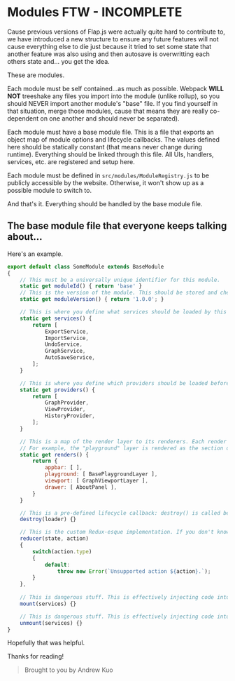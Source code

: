 # Modules FTW - INCOMPLETE
Cause previous versions of Flap.js were actually quite hard to contribute to, we have introduced a new structure to ensure any future features will not cause everything else to die just because it tried to set some state that another feature was also using and  then autosave is overwritting each others state and... you get the idea.

These are modules.

Each module must be self contained...as much as possible. Webpack **WILL NOT** treeshake any files you import into the module (unlike rollup), so you should NEVER import another module's "base" file. If you find yourself in that situation, merge those modules, cause that means they are really co-dependent on one another and should never be separated).

Each module must have a base module file. This is a file that exports an object map of module options and lifecycle callbacks. The values defined here should be statically constant (that means never change during runtime). Everything should be linked through this file. All UIs, handlers, services, etc. are registered and setup here.

Each module must be defined in `src/modules/ModuleRegistry.js` to be publicly accessible by the website. Otherwise, it won't show up as a possible module to switch to.

And that's it. Everything should be handled by the base module file.

## The base module file that everyone keeps talking about...

Here's an example.
```javascript
export default class SomeModule extends BaseModule
{
    // This must be a universally unique identifier for this module.
    static get moduleId() { return 'base' }
    // This is the version of the module. This should be stored and checked by any exporter or autosave system.
    static get moduleVersion() { return '1.0.0'; }

    // This is where you define what services should be loaded by this module. They will be loaded in the order listed.
    static get services() {
        return [
            ExportService,
            ImportService,
            UndoService,
            GraphService,
            AutoSaveService,
        ];
    }

    // This is where you define which providers should be loaded before this module. They will be loaded in the order listed.
    static get providers() {
        return [
            GraphProvider,
            ViewProvider,
            HistoryProvider,
        ];
    }

    // This is a map of the render layer to its renderers. Each render layer is already pre-defined by the app (in other words, the FlapJSApplication actually looks up the lists by the render layer's pre-defined name and renders all the components in them). The listed renderers are React components. And the render layers are simply "hooks" into the render tree. They serve as ways to customize the app's presentation without rewriting the app's render structure yourself. You simply inject what you want, where you want it.
    // For example, the "playground" layer is rendered as the section of the entire screen behind the toolbars, viewport, etc. It is usually used for the interactible graph elements.
    static get renders() {
        return {
            appbar: [ ],
            playground: [ BasePlaygroundLayer ],
            viewport: [ GraphViewportLayer ],
            drawer: [ AboutPanel ],
        }
    }

    // This is a pre-defined lifecycle callback: destroy() is called before all services have been destroyed but are about to be. This is usually where you tear down the session to be cleaned up correctly (instead of letting the garbage collector figure it out, or worse yet, leaving a memory leak...).
    destroy(loader) {}

    // This is the custom Redux-esque implementation. If you don't know what Redux is, you should look it up since it is quite lengthy to explain. You don't really need this for most cases (unless you find yourself needing Redux, which is why this is here).
    reducer(state, action)
    {
        switch(action.type)
        {
            default:
                throw new Error(`Unsupported action ${action}.`);
        }
    },
    
    // This is dangerous stuff. This is effectively injecting code into the app's componentDidMount() phase. Be careful when using this callback since it usually signifies that you are not utilizing React correctly. But it is here if you need it...
    mount(services) {}

    // This is dangerous stuff. This is effectively injecting code into the app's componentWillUnmount() phase. Be careful when using this callback since it usually signifies that you are not utilizing React correctly. But it is here if you need it...
    unmount(services) {}
}
```

Hopefully that was helpful.

Thanks for reading!
> Brought to you by Andrew Kuo
